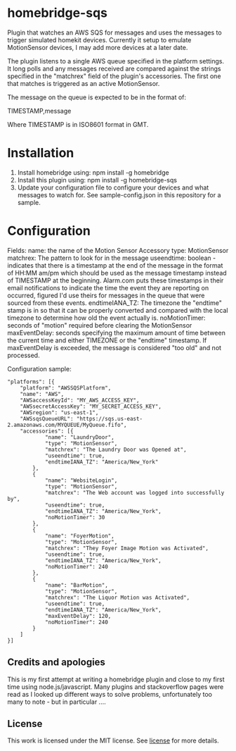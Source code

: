 # homebridge-sqs

Plugin that watches an AWS SQS for messages and uses the messages to trigger simulated homekit devices.  Currently it setup to emulate MotionSensor devices, I may add more devices at a later date.

The plugin listens to a single AWS queue specified in the platform settings.  It long polls and any messages received are compared against the strings specified in the "matchrex" field of the plugin's accessories.  The first one that matches is triggered as an active MotionSensor.

The message on the queue is expected to be in the format of:

TIMESTAMP,message

Where TIMESTAMP is in ISO8601 format in GMT.  

# Installation

1. Install homebridge using: npm install -g homebridge
2. Install this plugin using: npm install -g homebridge-sqs
3. Update your configuration file to configure your devices and what messages
to watch for. See sample-config.json in this repository for a sample.

# Configuration

Fields:
  name: the name of the Motion Sensor Accessory
  type: MotionSensor
  matchrex: The pattern to look for in the message
  useendtime: boolean - indicates that there is a timestamp at the end of the message in the format of HH:MM am/pm which should be used as the message timestamp instead of TIMESTAMP at the beginning.  Alarm.com puts these timestamps in their email notifications to indicate the time the event they are reporting on occurred, figured I'd use theirs for
  messages in the queue that were sourced from these events.
  endtimeIANA_TZ: The timezone the "endtime" stamp is in so that it can be properly converted and compared with the local timezone to determine how old the event actually is.
  noMotionTimer: seconds of "motion" required before clearing the MotionSensor
  maxEventDelay: seconds specifying the maximum amount of time between the current time and either TIMEZONE or the "endtime" timestamp.  If maxEventDelay is exceeded, the message is considered "too old" and not processed.  


Configuration sample:

 ```
 "platforms": [{
     "platform": "AWSSQSPlatform",
     "name": "AWS",
     "AWSaccessKeyId": "MY_AWS_ACCESS_KEY",
     "AWSsecretAccessKey": "MY_SECRET_ACCESS_KEY",
     "AWSregion": "us-east-1",
     "AWSsqsQueueURL": "https://sqs.us-east-2.amazonaws.com/MYQUEUE/MyQueue.fifo",
     "accessories": [{
             "name": "LaundryDoor",
             "type": "MotionSensor",
             "matchrex": "The Laundry Door was Opened at",
             "useendtime": true,
             "endtimeIANA_TZ": "America/New_York"
         },
         {
             "name": "WebsiteLogin",
             "type": "MotionSensor",
             "matchrex": "The Web account was logged into successfully by",
             "useendtime": true,
             "endtimeIANA_TZ": "America/New_York",
             "noMotionTimer": 30
         },
         {
             "name": "FoyerMotion",
             "type": "MotionSensor",
             "matchrex": "They Foyer Image Motion was Activated",
             "useendtime": true,
             "endtimeIANA_TZ": "America/New_York",
             "noMotionTimer": 240
         },
         {
             "name": "BarMotion",
             "type": "MotionSensor",
             "matchrex": "The Liquor Motion was Activated",
             "useendtime": true,
             "endtimeIANA_TZ": "America/New_York",
             "maxEventDelay": 120,
             "noMotionTimer": 240
         }
     ]
 }]

```

## Credits and apologies
This is my first attempt at writing a homebridge plugin and close to my first time using node.js/javascript.  Many plugins and stackoverflow pages were read as I looked up different ways to solve problems, unfortunately too many to note - but in particular ....

## License
This work is licensed under the MIT license. See [license](LICENSE) for more details.
